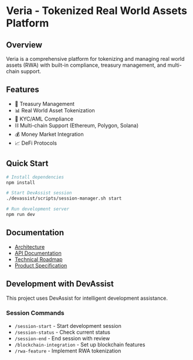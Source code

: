 # Veria - Tokenized Real World Assets Platform

## Overview
Veria is a comprehensive platform for tokenizing and managing real world assets (RWA) with built-in compliance, treasury management, and multi-chain support.

## Features
- 🏦 Treasury Management
- 📊 Real World Asset Tokenization
- 🔐 KYC/AML Compliance
- ⛓️ Multi-chain Support (Ethereum, Polygon, Solana)
- 💰 Money Market Integration
- 📈 DeFi Protocols

## Quick Start
```bash
# Install dependencies
npm install

# Start DevAssist session
./devassist/scripts/session-manager.sh start

# Run development server
npm run dev
```

## Documentation
- [Architecture](./ARCHITECTURE.md)
- [API Documentation](./API.md)
- [Technical Roadmap](./TECHNICAL_ROADMAP.md)
- [Product Specification](./PRODUCT_SPEC.md)

## Development with DevAssist
This project uses DevAssist for intelligent development assistance.

### Session Commands
- `/session-start` - Start development session
- `/session-status` - Check current status
- `/session-end` - End session with review
- `/blockchain-integration` - Set up blockchain features
- `/rwa-feature` - Implement RWA tokenization
